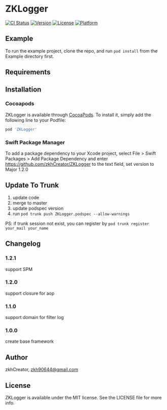 # ZKLogger

[![CI Status](https://img.shields.io/travis/zkhCreator/ZKLogger.svg?style=flat)](https://travis-ci.org/zkhCreator/ZKLogger)
[![Version](https://img.shields.io/cocoapods/v/ZKLogger.svg?style=flat)](https://cocoapods.org/pods/ZKLogger)
[![License](https://img.shields.io/cocoapods/l/ZKLogger.svg?style=flat)](https://cocoapods.org/pods/ZKLogger)
[![Platform](https://img.shields.io/cocoapods/p/ZKLogger.svg?style=flat)](https://cocoapods.org/pods/ZKLogger)

## Example

To run the example project, clone the repo, and run `pod install` from the Example directory first.

## Requirements

## Installation

### Cocoapods

ZKLogger is available through [CocoaPods](https://cocoapods.org). To install
it, simply add the following line to your Podfile:

```ruby
pod 'ZKLogger'
```

### Swift Package Manager

To add a package dependency to your Xcode project, select File > Swift Packages > Add Package Dependency and enter https://github.com/zkhCreator/ZKLogger to the text field, set version to Major 1.2.0

## Update To Trunk

1. update code
2. merge to master
3. update podspec version
4. run `pod trunk push ZKLogger.podspec --allow-warnings`

PS: if trunk session not exist, you can register by `pod trunk register your_mail your_name`

## Changelog

### 1.2.1

support SPM

### 1.2.0

support closure for aop

### 1.1.0

support domain for filter log

### 1.0.0

create base framework

## Author

zkhCreator, zkh90644@gmail.com

## License

ZKLogger is available under the MIT license. See the LICENSE file for more info.
